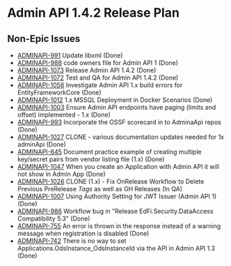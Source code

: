 # Admin API 1.4.2 Release Plan

## Non-Epic Issues
- [ADMINAPI-991](issues\ADMINAPI-991.md) Update libxml (Done)
- [ADMINAPI-988](issues\ADMINAPI-988.md) code owners file for Admin API 1 (Done)
- [ADMINAPI-1073](issues\ADMINAPI-1073.md) Release Admin API 1.4.2 (Done)
- [ADMINAPI-1072](issues\ADMINAPI-1072.md) Test and QA for Admin API 1.4.2 (Done)
- [ADMINAPI-1056](issues\ADMINAPI-1056.md) Investigate Admin API 1.x build errors for EntityFrameworkCore (Done)
- [ADMINAPI-1012](issues\ADMINAPI-1012.md) 1.x MSSQL Deployment in Docker Scenarios (Done)
- [ADMINAPI-1003](issues\ADMINAPI-1003.md) Ensure Admin API endpoints have paging (limits and offset) implemented - 1.x (Done)
- [ADMINAPI-993](issues\ADMINAPI-993.md) Incorporate the OSSF scorecard in to AdminaApi repos (Done)
- [ADMINAPI-1027](issues\ADMINAPI-1027.md) CLONE - various documentation updates needed for 1x adminApi (Done)
- [ADMINAPI-645](issues\ADMINAPI-645.md) Document practice example of creating multiple key/secret pairs from vendor listing file (1.x) (Done)
- [ADMINAPI-1047](issues\ADMINAPI-1047.md) When you create an Application with Admin API it will not show in Admin App (Done)
- [ADMINAPI-1026](issues\ADMINAPI-1026.md) CLONE (1.x) - Fix OnRelease Workflow to Delete Previous PreRelease *Tags* as well as GH Releases (In QA)
- [ADMINAPI-1007](issues\ADMINAPI-1007.md) Using Authority Setting for JWT Issuer (Admin API 1) (Done)
- [ADMINAPI-986](issues\ADMINAPI-986.md) Workflow bug in "Release EdFi.Security.DataAccess Compatibility 5.3" (Done)
- [ADMINAPI-755](issues\ADMINAPI-755.md) An error is thrown in the response instead of a warning message when registration is disabled (Done)
- [ADMINAPI-742](issues\ADMINAPI-742.md) There is no way to set Applications.OdsInstance_OdsInstanceId via the API in Admin API 1.3 (Done)

